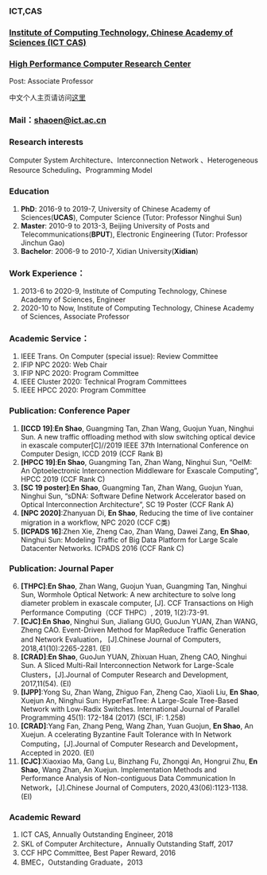 

### ICT,CAS  
### [Institute of Computing Technology, Chinese Academy of Sciences (ICT CAS)](http://www.ict.cas.cn/)  
### [High Performance Computer Research Center](http://www.ncic.ac.cn/index.php)  
Post: Associate Professor


中文个人主页请访问[这里](https://enshao.github.io)  

### Mail：shaoen@ict.ac.cn 
### Research interests
 Computer System Architecture、Interconnection Network 、Heterogeneous Resource Scheduling、Programming Model
### Education
1.  **PhD**: 2016-9 to 2019-7, University of Chinese Academy of Sciences(**UCAS**), Computer Science
(Tutor: Professor Ninghui Sun)
2.  **Master**: 2010-9 to 2013-3, Beijing University of Posts and Telecommunications(**BPUT**), Electronic Engineering
(Tutor: Professor Jinchun Gao)
3.  **Bachelor**: 2006-9 to 2010-7, Xidian University(**Xidian**)

### Work Experience：
1.  2013-6 to 2020-9, Institute of Computing Technology, Chinese Academy of Sciences, Engineer
2.  2020-10 to Now, Institute of Computing Technology, Chinese Academy of Sciences, Associate Professor

### Academic Service：
1.  IEEE Trans. On Computer (special issue): Review Committee
2.  IFIP NPC 2020: Web Chair
3.  IFIP NPC 2020: Program Committee
4.  IEEE Cluster 2020: Technical Program Committees
5.  IEEE HPCC 2020: Program Committee 

### Publication: Conference Paper
1.  **[ICCD 19]**:**En Shao**, Guangming Tan, Zhan Wang, Guojun Yuan, Ninghui Sun. A new traffic offloading method with slow switching optical device in exascale computer[C]//2019 IEEE 37th International Conference on Computer Design, ICCD 2019 (CCF Rank B)
2.  **[HPCC 19]**:**En Shao**, Guangming Tan, Zhan Wang, Ninghui Sun, “OeIM: An Optoelectronic Interconnection Middleware for Exascale Computing”, HPCC 2019 (CCF Rank C)
3.  **[SC 19 poster]**:**En Shao**, Guangming Tan, Zhan Wang, Guojun Yuan, Ninghui Sun, “sDNA: Software Define Network Accelerator based on Optical Interconnection Architecture”, SC 19 Poster (CCF Rank A)
4.  **[NPC 2020]**:Zhanyuan Di, **En Shao**, Reducing the time of live container migration in a workflow, NPC 2020 (CCF C类)
5.  **[ICPADS 16]**:Zhen Xie, Zheng Cao, Zhan Wang, Dawei Zang, **En Shao**, Ninghui Sun: Modeling Traffic of Big Data Platform for Large Scale Datacenter Networks. ICPADS 2016 (CCF Rank C)

### Publication: Journal Paper
6.	**[THPC]**:**En Shao**, Zhan Wang, Guojun Yuan, Guangming Tan, Ninghui Sun, Wormhole Optical Network: A new architecture to solve long diameter problem in exascale computer, [J]. CCF Transactions on High Performance Computing（CCF THPC）, 2019, 1(2):73-91. 
7.	**[CJC]**:**En Shao**, Ninghui Sun, Jialiang GUO, GuoJun YUAN, Zhan WANG, Zheng CAO. Event-Driven Method for MapReduce Traffic Generation and Network Evaluation， [J].Chinese Journal of Computers, 2018,41(10):2265-2281. (EI)
8.	**[CRAD]**:**En Shao**, GuoJun YUAN, Zhixuan Huan, Zheng CAO, Ninghui Sun. A Sliced Multi-Rail Interconnection Network for Large-Scale Clusters，[J].Journal of Computer Research and Development, 2017,11(54). (EI)
9.	**[IJPP]**:Yong Su, Zhan Wang, Zhiguo Fan, Zheng Cao, Xiaoli Liu, **En Shao**, Xuejun An, Ninghui Sun: HyperFatTree: A Large-Scale Tree-Based Network with Low-Radix Switches. International Journal of Parallel Programming 45(1): 172-184 (2017) (SCI, IF: 1.258)
10.	**[CRAD]**:Yang Fan, Zhang Peng, Wang Zhan, Yuan Guojun, **En Shao**, An Xuejun. A ccelerating Byzantine Fault Tolerance with In Network Computing，[J].Journal of Computer Research and Development，Accepted in 2020. (EI)
11.	**[CJC]**:Xiaoxiao Ma, Gang Lu, Binzhang Fu, Zhongqi An, Hongrui Zhu, **En Shao**, Wang Zhan, An Xuejun. Implementation Methods and Performance Analysis of Non-contiguous Data Communication In Network，[J].Chinese Journal of Computers, 2020,43(06):1123-1138. (EI)

### Academic Reward
1. ICT CAS, Annually Outstanding Engineer, 2018
2. SKL of Computer Architecture，Annually Outstanding Staff, 2017
3. CCF HPC Committee, Best Paper Reward, 2016
4. BMEC，Outstanding Graduate，2013
